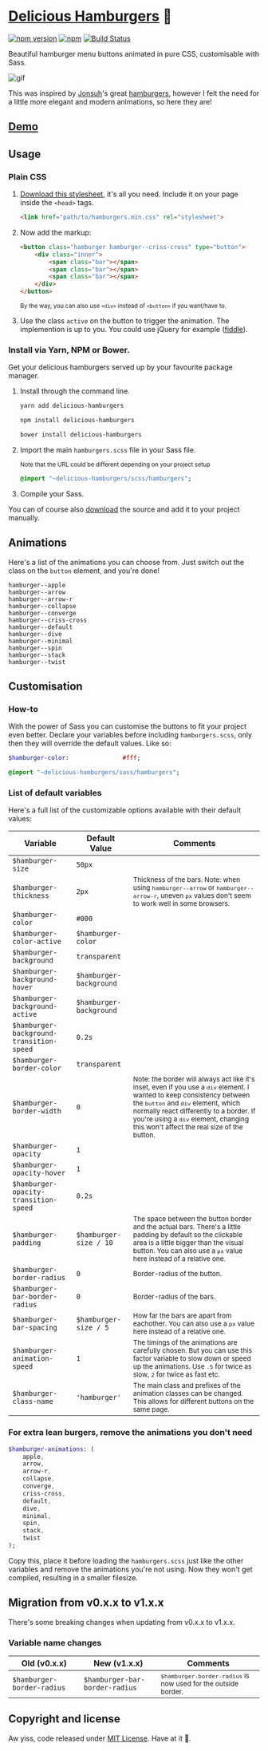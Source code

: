 # [Delicious Hamburgers](https://kapoko.github.io/delicious-hamburgers) 🍔

[![npm version](https://img.shields.io/npm/v/delicious-hamburgers.svg)](https://www.npmjs.com/package/delicious-hamburgers)
[![npm](https://img.shields.io/npm/dm/delicious-hamburgers.svg)]()
[![Build Status](https://travis-ci.org/kapoko/delicious-hamburgers.svg?branch=master)](https://travis-ci.org/kapoko/delicious-hamburgers)

Beautiful hamburger menu buttons animated in pure CSS, customisable with Sass.

![gif](http://i.imgur.com/ZzPWjOY.gif)

This was inspired by [Jonsuh](https://github.com/jonsuh)'s great [hamburgers](https://github.com/jonsuh/hamburgers), however I felt the need for a little more elegant and modern animations, so here they are! 

## [Demo](https://kapoko.github.io/delicious-hamburgers)

## Usage

### Plain CSS

1. [Download this stylesheet](https://github.com/kapoko/delicious-hamburgers/blob/master/dist/hamburgers.min.css), it's all you need. Include it on your page inside the `<head>` tags.

    ```html
    <link href="path/to/hamburgers.min.css" rel="stylesheet">
    ```

2. Now add the markup:

    ```html
    <button class="hamburger hamburger--criss-cross" type="button">
        <div class="inner">
            <span class="bar"></span>
            <span class="bar"></span>
            <span class="bar"></span>
        </div>
    </button>
    ```
    
    <sup>By the way, you can also use `<div>` instead of `<button>` if you want/have to.</sup>

3. Use the class `active` on the button to trigger the animation. The implemention is up to you. You could use jQuery for example ([fiddle](https://jsfiddle.net/kapoko/03wdj278/)).

### Install via Yarn, NPM or Bower. 

Get your delicious hamburgers served up by your favourite package manager.

1. Install through the command line.

    ```bash
    yarn add delicious-hamburgers
    ```
    ```bash
    npm install delicious-hamburgers
    ```
    ```bash
    bower install delicious-hamburgers
    ```

2. Import the main `hamburgers.scss` file in your Sass file. 
    
    <sub>Note that the URL could be different depending on your project setup</sub>

    ```sass
    @import "~delicious-hamburgers/scss/hamburgers";
    ```

3. Compile your Sass. 

You can of course also [download](https://github.com/kapoko/delicious-hamburgers/archive/master.zip) the source and add it to your project manually.

## Animations

Here's a list of the animations you can choose from. Just switch out the class on the `button` element, and you're done! 

```
hamburger--apple
hamburger--arrow
hamburger--arrow-r
hamburger--collapse
hamburger--converge
hamburger--criss-cross
hamburger--default
hamburger--dive
hamburger--minimal
hamburger--spin
hamburger--stack
hamburger--twist
```

## Customisation

### How-to 

With the power of Sass you can customise the buttons to fit your project even better. Declare your variables before including `hamburgers.scss`, only then they will override the default values. Like so: 

```sass
$hamburger-color:               #fff;

@import "~delicious-hamburgers/sass/hamburgers";
```

### List of default variables

Here's a full list of the customizable options available with their default values:

Variable | Default Value | Comments
--- | --- | ---
`$hamburger-size` | `50px` | 
`$hamburger-thickness` | `2px` | <sup>Thickness of the bars. Note: when using `hamburger--arrow` or `hamburger--arrow-r`, uneven `px` values don't seem to work well in some browsers.</sup>
`$hamburger-color` | `#000` |
`$hamburger-color-active` | `$hamburger-color` |
`$hamburger-background` | `transparent` |
`$hamburger-background-hover` | `$hamburger-background` |
`$hamburger-background-active` | `$hamburger-background` |
`$hamburger-background-transition-speed` | `0.2s` |
`$hamburger-border-color` | `transparent` |
`$hamburger-border-width` | `0` | <sup>Note: the border will always act like it's inset, even if you use a `div` element. I wanted to keep consistency between the `button` and `div` element, which normally react differently to a border. If you're using a `div` element, changing this won't affect the real size of the button.</sup>
`$hamburger-opacity` | `1` |
`$hamburger-opacity-hover` | `1` |
`$hamburger-opacity-transition-speed` | `0.2s` |
`$hamburger-padding` | `$hamburger-size / 10` | <sup>The space between the button border and the actual bars. There's a little padding by default so the clickable area is a little bigger than the visual button. You can also use a `px` value here instead of a relative one.</sup>
`$hamburger-border-radius` | `0` | <sup>Border-radius of the button.</sup>
`$hamburger-bar-border-radius` | `0` | <sup>Border-radius of the bars.</sup>
`$hamburger-bar-spacing` | `$hamburger-size / 5` | <sup>How far the bars are apart from eachother. You can also use a `px` value here instead of a relative one.</sup>
`$hamburger-animation-speed` | `1` | <sup>The timings of the animations are carefully chosen. But you can use this factor variable to slow down or speed up the animations. Use `.5` for twice as slow, `2` for twice as fast etc.</sup>
`$hamburger-class-name` | `'hamburger'` | <sup>The main class and prefixes of the animation classes can be changed. This allows for different buttons on the same page.</sup>

### For extra lean burgers, remove the animations you don't need

```sass
$hamburger-animations: (
    apple,
    arrow,
    arrow-r,
    collapse,
    converge,
    criss-cross,
    default,
    dive,
    minimal,
    spin,
    stack,
    twist
);
```

Copy this, place it before loading the `hamburgers.scss` just like the other variables and remove the animations you're not using. Now they won't get compiled, resulting in a smaller filesize. 

## Migration from v0.x.x to v1.x.x

There's some breaking changes when updating from v0.x.x to v1.x.x.

### Variable name changes

Old (v0.x.x) | New (v1.x.x) | Comments
--- | --- | ---
`$hamburger-border-radius` | `$hamburger-bar-border-radius` | <sup>`$hamburger-border-radius` is now used for the outside border.</sup>

## Copyright and license

Aw yiss, code released under [MIT License](https://github.com/kapoko/delicious-hamburgers/blob/master/LICENSE). Have at it 🤘.
